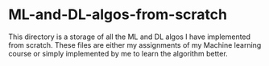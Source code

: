 # ML-and-DL-algos-from-scratch
This directory is a storage of all the ML and DL algos I have implemented from scratch. These files are either my assignments of my Machine learning course or simply implemented by me to learn the algorithm better.
